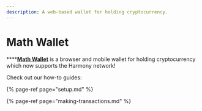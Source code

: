 ```yaml
---
description: A web-based wallet for holding cryptocurrency.
---
```


# Math Wallet

\*\*\*\*[**Math Wallet**](https://mathwallet.org/en/) is a browser and mobile wallet for holding cryptocurrency which now supports the Harmony network!

Check out our how-to guides:

{% page-ref page="setup.md" %}

{% page-ref page="making-transactions.md" %}



